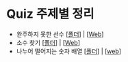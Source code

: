 # Quiz 주제별 정리

   - 완주하지 못한 선수 [[폴더](1_Programmers/Quiz1)] | [[Web](https://programmers.co.kr/learn/courses/30/lessons/42576)]
   - 소수 찾기 [[폴더](1_Programmers/Quiz2)] | [[Web](https://programmers.co.kr/learn/courses/30/lessons/12921)]
   - 나누어 떨어지는 숫자 배열 [[폴더](1_Programmers/Quiz3)] | [[web](https://programmers.co.kr/learn/courses/30/lessons/12910)]
